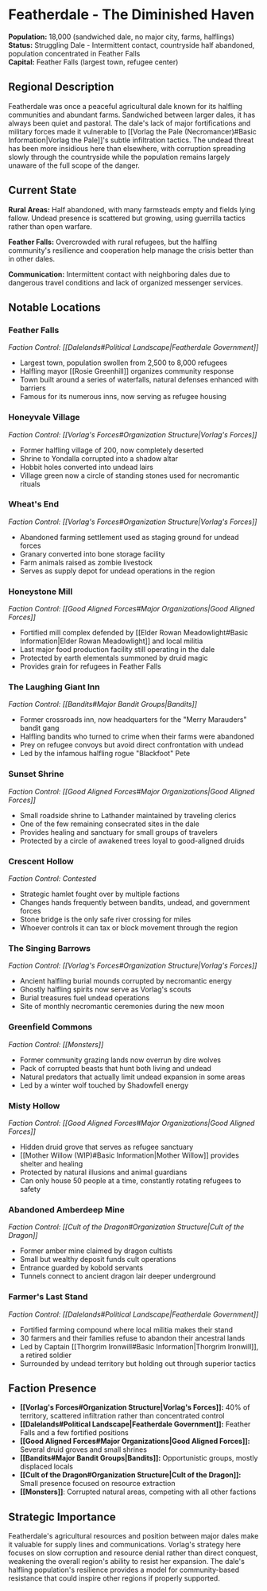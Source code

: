 # Featherdale - The Diminished Haven

**Population:** 18,000 (sandwiched dale, no major city, farms, halflings)  
**Status:** Struggling Dale - Intermittent contact, countryside half abandoned, population concentrated in Feather Falls  
**Capital:** Feather Falls (largest town, refugee center)

## Regional Description

Featherdale was once a peaceful agricultural dale known for its halfling communities and abundant farms. Sandwiched between larger dales, it has always been quiet and pastoral. The dale's lack of major fortifications and military forces made it vulnerable to [[Vorlag the Pale (Necromancer)#Basic Information|Vorlag the Pale]]'s subtle infiltration tactics. The undead threat has been more insidious here than elsewhere, with corruption spreading slowly through the countryside while the population remains largely unaware of the full scope of the danger.

## Current State

**Rural Areas:** Half abandoned, with many farmsteads empty and fields lying fallow. Undead presence is scattered but growing, using guerrilla tactics rather than open warfare.

**Feather Falls:** Overcrowded with rural refugees, but the halfling community's resilience and cooperation help manage the crisis better than in other dales.

**Communication:** Intermittent contact with neighboring dales due to dangerous travel conditions and lack of organized messenger services.

## Notable Locations

### **Feather Falls**
*Faction Control: [[Dalelands#Political Landscape|Featherdale Government]]*
- Largest town, population swollen from 2,500 to 8,000 refugees
- Halfling mayor [[Rosie Greenhill]] organizes community response
- Town built around a series of waterfalls, natural defenses enhanced with barriers
- Famous for its numerous inns, now serving as refugee housing

### **Honeyvale Village**
*Faction Control: [[Vorlag's Forces#Organization Structure|Vorlag's Forces]]*
- Former halfling village of 200, now completely deserted
- Shrine to Yondalla corrupted into a shadow altar
- Hobbit holes converted into undead lairs
- Village green now a circle of standing stones used for necromantic rituals

### **Wheat's End**
*Faction Control: [[Vorlag's Forces#Organization Structure|Vorlag's Forces]]*
- Abandoned farming settlement used as staging ground for undead forces
- Granary converted into bone storage facility
- Farm animals raised as zombie livestock
- Serves as supply depot for undead operations in the region

### **Honeystone Mill**
*Faction Control: [[Good Aligned Forces#Major Organizations|Good Aligned Forces]]*
- Fortified mill complex defended by [[Elder Rowan Meadowlight#Basic Information|Elder Rowan Meadowlight]] and local militia
- Last major food production facility still operating in the dale
- Protected by earth elementals summoned by druid magic
- Provides grain for refugees in Feather Falls

### **The Laughing Giant Inn**
*Faction Control: [[Bandits#Major Bandit Groups|Bandits]]*
- Former crossroads inn, now headquarters for the "Merry Marauders" bandit gang
- Halfling bandits who turned to crime when their farms were abandoned
- Prey on refugee convoys but avoid direct confrontation with undead
- Led by the infamous halfling rogue "Blackfoot" Pete

### **Sunset Shrine**
*Faction Control: [[Good Aligned Forces#Major Organizations|Good Aligned Forces]]*
- Small roadside shrine to Lathander maintained by traveling clerics
- One of the few remaining consecrated sites in the dale
- Provides healing and sanctuary for small groups of travelers
- Protected by a circle of awakened trees loyal to good-aligned druids

### **Crescent Hollow**
*Faction Control: Contested*
- Strategic hamlet fought over by multiple factions
- Changes hands frequently between bandits, undead, and government forces
- Stone bridge is the only safe river crossing for miles
- Whoever controls it can tax or block movement through the region

### **The Singing Barrows**
*Faction Control: [[Vorlag's Forces#Organization Structure|Vorlag's Forces]]*
- Ancient halfling burial mounds corrupted by necromantic energy
- Ghostly halfling spirits now serve as Vorlag's scouts
- Burial treasures fuel undead operations
- Site of monthly necromantic ceremonies during the new moon

### **Greenfield Commons**
*Faction Control: [[Monsters]]*
- Former community grazing lands now overrun by dire wolves
- Pack of corrupted beasts that hunt both living and undead
- Natural predators that actually limit undead expansion in some areas
- Led by a winter wolf touched by Shadowfell energy

### **Misty Hollow**
*Faction Control: [[Good Aligned Forces#Major Organizations|Good Aligned Forces]]*
- Hidden druid grove that serves as refugee sanctuary
- [[Mother Willow (WIP)#Basic Information|Mother Willow]] provides shelter and healing
- Protected by natural illusions and animal guardians
- Can only house 50 people at a time, constantly rotating refugees to safety

### **Abandoned Amberdeep Mine**
*Faction Control: [[Cult of the Dragon#Organization Structure|Cult of the Dragon]]*
- Former amber mine claimed by dragon cultists
- Small but wealthy deposit funds cult operations
- Entrance guarded by kobold servants
- Tunnels connect to ancient dragon lair deeper underground

### **Farmer's Last Stand**
*Faction Control: [[Dalelands#Political Landscape|Featherdale Government]]*
- Fortified farming compound where local militia makes their stand
- 30 farmers and their families refuse to abandon their ancestral lands
- Led by Captain [[Thorgrim Ironwill#Basic Information|Thorgrim Ironwill]], a retired soldier
- Surrounded by undead territory but holding out through superior tactics

## Faction Presence

- **[[Vorlag's Forces#Organization Structure|Vorlag's Forces]]:** 40% of territory, scattered infiltration rather than concentrated control
- **[[Dalelands#Political Landscape|Featherdale Government]]:** Feather Falls and a few fortified positions
- **[[Good Aligned Forces#Major Organizations|Good Aligned Forces]]:** Several druid groves and small shrines
- **[[Bandits#Major Bandit Groups|Bandits]]:** Opportunistic groups, mostly displaced locals
- **[[Cult of the Dragon#Organization Structure|Cult of the Dragon]]:** Small presence focused on resource extraction
- **[[Monsters]]**: Corrupted natural areas, competing with all other factions

## Strategic Importance

Featherdale's agricultural resources and position between major dales make it valuable for supply lines and communications. Vorlag's strategy here focuses on slow corruption and resource denial rather than direct conquest, weakening the overall region's ability to resist her expansion. The dale's halfling population's resilience provides a model for community-based resistance that could inspire other regions if properly supported.